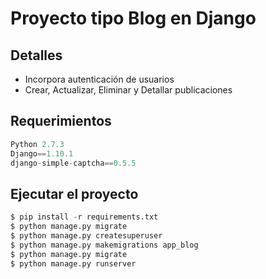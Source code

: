 Proyecto tipo Blog en Django
===
## Detalles
* Incorpora autenticación de usuarios
* Crear, Actualizar, Eliminar y Detallar publicaciones
## Requerimientos
```python
Python 2.7.3
Django==1.10.1
django-simple-captcha==0.5.5
```
## Ejecutar el proyecto
```python
$ pip install -r requirements.txt
$ python manage.py migrate
$ python manage.py createsuperuser
$ python manage.py makemigrations app_blog
$ python manage.py migrate
$ python manage.py runserver
```
